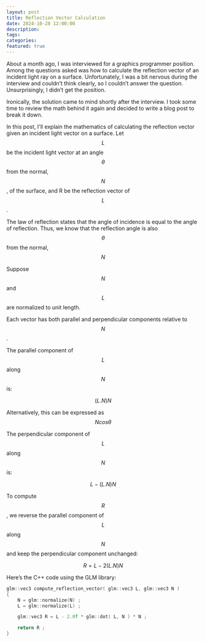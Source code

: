 ```yaml
---
layout: post
title: Reflection Vector Calculation
date: 2024-10-28 12:00:00
description:
tags:
categories:
featured: true
---
```



About a month ago, I was interviewed for a graphics programmer position. Among the questions asked was how to calculate the reflection vector of an incident light ray on a surface. Unfortunately, I was a bit nervous during the interview and couldn’t think clearly, so I couldn’t answer the question. Unsurprisingly, I didn’t get the position.

Ironically, the solution came to mind shortly after the interview. I took some time to review the math behind it again and decided to write a blog post to break it down.


In this post, I'll explain the mathematics of calculating the reflection vector given an incident light vector on a surface. Let $$L$$ be the incident light vector at an angle $$\theta$$ from the normal, $$N$$, of the surface, and R be the reflection vector of $$L$$. 


The law of reflection states that the angle of incidence is equal to the angle of reflection. Thus, we know that the reflection angle is also $$\theta$$ from the normal, $$N$$

Suppose $$N$$ and $$L$$ are normalized to unit length.


Each vector has both parallel and perpendicular components relative to $$N$$. 

The parallel component of $$L$$ along $$N$$ is: 

$$
(L.N)N
$$

Alternatively, this can be expressed as $$N cos \theta$$

The perpendicular component of $$L$$ along $$N$$ is: 

$$
L - (L.N)N
$$


To compute $$R$$, we reverse the parallel component of $$L$$ along $$N$$ and keep the perpendicular component unchanged:

$$
R = L - 2 (L.N) N
$$


Here’s the C++ code using the GLM library:


```c++
glm::vec3 compute_reflection_vector( glm::vec3 L, glm::vec3 N )
{
    N = glm::normalize(N) ;
    L = glm::normalize(L) ;

    glm::vec3 R = L - 2.0f * glm::dot( L, N ) * N ;

    return R ;
}
```
